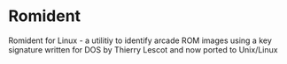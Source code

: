 Romident
========

Romident for Linux - a utilitiy to identify arcade ROM images using a key signature written for DOS by Thierry Lescot and now ported to Unix/Linux
